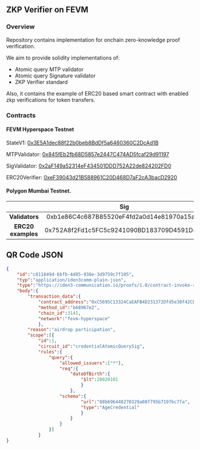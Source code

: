 ## ZKP Verifier on FEVM

### Overview

Repository contains implementation for onchain zero-knowledge proof verification.

We aim to provide solidity implementations of:

- Atomic query MTP validator
- Atomic query Signature validator
- ZKP Verifier standard

Also, it contains the example of ERC20 based smart contract with enabled zkp verifications for token transfers.

### Contracts

#### FEVM Hyperspace Testnet
StateV1: [0x3E5A1dec88f22b0beb8BdDf5a6460360C2DcAd1B](https://fvm.starboard.ventures/contracts/0x3E5A1dec88f22b0beb8BdDf5a6460360C2DcAd1B)

MTPValidator: [0x845fEb2fb68D5857e2447C474AD5fcaf29d91197](https://fvm.starboard.ventures/contracts/0x845fEb2fb68D5857e2447C474AD5fcaf29d91197/?network=hyperspacenet)

SigValidator: [0x2aF149a52314eF434501DDD752A22de824202FD0](https://fvm.starboard.ventures/contracts/0x2aF149a52314eF434501DDD752A22de824202FD0/?network=hyperspacenet)

ERC20Verifier: [0xeF39043d21B588961C20D468D7aF2cA3bacD2920](https://fvm.starboard.ventures/contracts/0xeF39043d21B588961C20D468D7aF2cA3bacD2920/?network=hyperspacenet)

#### Polygon Mumbai Testnet.

|                    |                    Sig                   |                    MTP                     |
|:------------------:|:------------------------------------------:|:------------------------------------------:|
|   **Validators**   | 0xb1e86C4c687B85520eF4fd2a0d14e81970a15aFB | 0x217Ca85588293Fb845daBCD6385Ebf9877fAF649 |
| **ERC20 examples** | 0x752A8f2Fd1c5FC5c9241090BD183709D4591D4cb | 0x16b2e8653c7dCFd221114A7e1664D3c884f03090 |

## QR Code JSON

```json
{
    "id":"c811849d-6bfb-4d85-936e-3d9759c7f105",
    "typ":"application/iden3comm-plain-json",
    "type":"https://iden3-communication.io/proofs/1.0/contract-invoke-request",
    "body":{
        "transaction_data":{
            "contract_address":"0xC5695C13324CaEAFB4D231372Dfd5e38f42CD754",
            "method_id":"b68967e2",
            "chain_id":3141,
            "network":"fevm-hyperspace"
            },
        "reason":"airdrop participation",
        "scope":[{
            "id":1,
            "circuit_id":"credentialAtomicQuerySig",
            "rules":{
                "query":{
                    "allowed_issuers":["*"],
                    "req":{
                        "dateOfBirth":{
                            "$lt":20020101
                            }
                        },
                    "schema":{
                            "url":"88b696448270329a88f795b7197bc7fa",
                            "type":"AgeCredential"
                            }
                        }
                    }
                }]
            }
}
```
